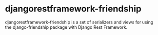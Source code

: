 # djangorestframework-friendship

djangorestframework-friendship is a set of serializers and views for using the django-friendship package with Django Rest Framework.